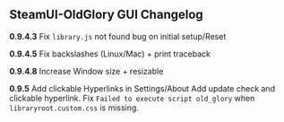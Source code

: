 ## SteamUI-OldGlory GUI Changelog



**0.9.4.3**	Fix `library.js` not found bug on initial setup/Reset

**0.9.4.5**	Fix backslashes (Linux/Mac) + print traceback

**0.9.4.8**	Increase Window size + resizable

**0.9.5**		Add clickable Hyperlinks in Settings/About
				Add update check and clickable hyperlink.
				Fix `Failed to execute script old_glory` when `libraryroot.custom.css` is missing.